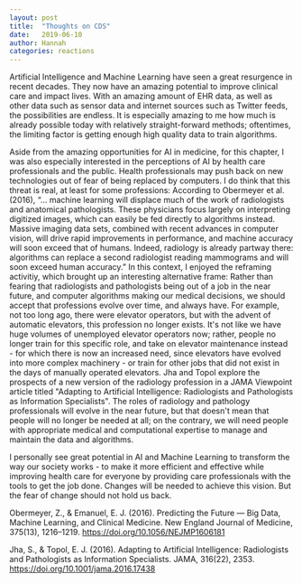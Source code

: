 ```yaml
---
layout: post
title:  "Thoughts on CDS"
date:   2019-06-10
author: Hannah
categories: reactions
---
```

Artificial Intelligence and Machine Learning have seen a great resurgence in recent decades. They now have an amazing potential to improve clinical care and impact lives. With an amazing amount of EHR data, as well as other data such as sensor data and internet sources such as Twitter feeds, the possibilities are endless. It is especially amazing to me how much is already possible today with relatively straight-forward methods; oftentimes, the limiting factor is getting enough high quality data to train algorithms. 

Aside from the amazing opportunities for AI in medicine, for this chapter, I was also especially interested in the perceptions of AI by health care professionals and the public. Health professionals may push back on new technologies out of fear of being replaced by computers. I do think that this threat is real, at least for some professions: According to Obermeyer et al. (2016), “… ﻿machine learning will displace much of the work of radiologists and anatomical pathologists. These physicians focus largely on interpreting digitized images, which can easily be fed directly to algorithms instead. Massive imaging data sets, combined with recent advances in computer vision, will drive rapid improvements in performance, and machine accuracy will soon exceed that of humans. Indeed, radiology is already partway there: algorithms can replace a second radiologist reading mammograms and will soon exceed human accuracy.” In this context, I enjoyed the reframing activitiy, which brought up an interesting alternative frame: Rather than fearing that radiologists and pathologists being out of a job in the near future, and computer algorithms making our medical decisions, we should accept that professions evolve over time, and always have. For example, not too long ago, there were elevator operators, but with the advent of automatic elevators, this profession no longer exists. It's not like we have huge volumes of unemployed elevator operators now; rather, people no longer train for this specific role, and take on elevator maintenance instead - for which there is now an increased need, since elevators have evolved into more complex machinery - or train for other jobs that did not exist in the days of manually operated elevators. Jha and Topol explore the prospects of a new version of the radiology profession in a JAMA Viewpoint article titled "Adapting to Artificial Intelligence: Radiologists and Pathologists as Information Specialists". The roles of radiology and pathology professionals will evolve in the near future, but that doesn't mean that people will no longer be needed at all; on the contrary, we will need people with appropriate medical and computational expertise to manage and maintain the data and algorithms.

I personally see great potential in AI and Machine Learning to transform the way our society works - to make it more efficient and effective while improving health care for everyone by providing care professionals with the tools to get the job done. Changes will be needed to achieve this vision. But the fear of change should not hold us back. 

Obermeyer, Z., & Emanuel, E. J. (2016). Predicting the Future — Big Data, Machine Learning, and Clinical Medicine. New England Journal of Medicine, 375(13), 1216–1219. https://doi.org/10.1056/NEJMP1606181

Jha, S., & Topol, E. J. (2016). Adapting to Artificial Intelligence: Radiologists and Pathologists as Information Specialists. JAMA, 316(22), 2353. https://doi.org/10.1001/jama.2016.17438